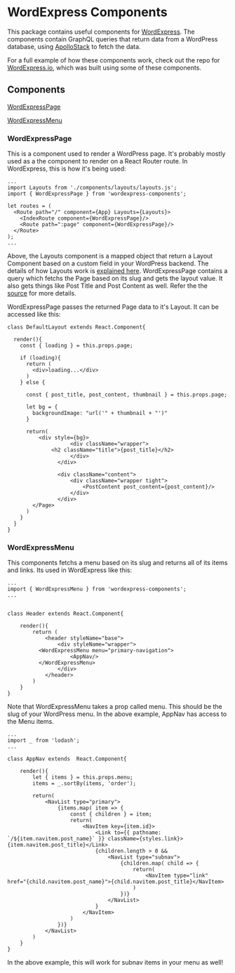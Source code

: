 # WordExpress Components
This package contains useful components for [WordExpress](http://wordexpress.io). The components contain GraphQL queries that return data from a WordPress database, using [ApolloStack](http://apollostack.com) to fetch the data.

For a full example of how these components work, check out the repo for [WordExpress.io](https://github.com/ramsaylanier/WordpressExpress), which was built using some of these components.



## Components

[WordExpressPage](#wordexpresspage)

[WordExpressMenu](#wordexpressmenu)


### WordExpressPage

This is a component used to render a WordPress page. It's probably mostly used as a the component to render on a React Router route. In WordExpress, this is how it's being used:

```es6
...
import Layouts from './components/layouts/layouts.js';
import { WordExpressPage } from 'wordexpress-components';

let routes = (
  <Route path="/" component={App} Layouts={Layouts}>
    <IndexRoute component={WordExpressPage}/>
    <Route path=":page" component={WordExpressPage}/>
  </Route>
);
...
```

Above, the Layouts component is a mapped object that return a Layout Component based on a custom field in your WordPress backend. The details of how Layouts work is [explained here](https://github.com/ramsaylanier/WordPressExpress#using-react-components-as-layouts). WordExpressPage contains a query which fetchs the Page based on its slug and gets the layout value. It also gets things like Post Title and Post Content as well. Refer the the [source](https://github.com/ramsaylanier/WordExpressComponents/blob/master/src/components/WordExpressPage.js) for more details.

WordExpressPage passes the returned Page data to it's Layout. It can be accessed like this:

```es6
class DefaultLayout extends React.Component{

  render(){
    const { loading } = this.props.page;

    if (loading){
      return (
        <div>loading...</div>
      )
    } else {

      const { post_title, post_content, thumbnail } = this.props.page;

      let bg = {
        backgroundImage: "url('" + thumbnail + "')"
      }

      return(
          <div style={bg}>
    				<div className="wrapper">
              <h2 className="title">{post_title}</h2>
    				</div>
    			</div>

    			<div className="content">
    				<div className="wrapper tight">
    					<PostContent post_content={post_content}/>
    				</div>
    			</div>
        </Page>
      )
    }
  }
}
```



### WordExpressMenu

This components fetchs a menu based on its slug and returns all of its items and links. Its used in WordExpress like this:

```es6
...
import { WordExpressMenu } from 'wordexpress-components';
...


class Header extends React.Component{

	render(){
		return (
			<header styleName="base">
				<div styleName="wrapper">
          <WordExpressMenu menu="primary-navigation">
  					<AppNav/>
          </WordExpressMenu>
				</div>
			</header>
		)
	}
}
```

Note that WordExpressMenu takes a prop called menu. This should be the slug of your WordPress menu. In the above example, AppNav has access to the Menu items.

```es6
...
import _ from 'lodash';
...

class AppNav extends  React.Component{

	render(){
		let { items } = this.props.menu;
		items = _.sortBy(items, 'order');

		return(
			<NavList type="primary">
				{items.map( item => {
					const { children } = item;
					return(
						<NavItem key={item.id}>
							<Link to={{ pathname: `/${item.navitem.post_name}` }} className={styles.link}>{item.navitem.post_title}</Link>
							{children.length > 0 &&
								<NavList type="subnav">
									{children.map( child => {
										return(
											<NavItem type="link" href="{child.navitem.post_name}">{child.navitem.post_title}</NavItem>
										)
									})}
								</NavList>
							}
						</NavItem>
					)
				})}
			</NavList>
		)
	}
}
```
In the above example, this will work for subnav items in your menu as well!
